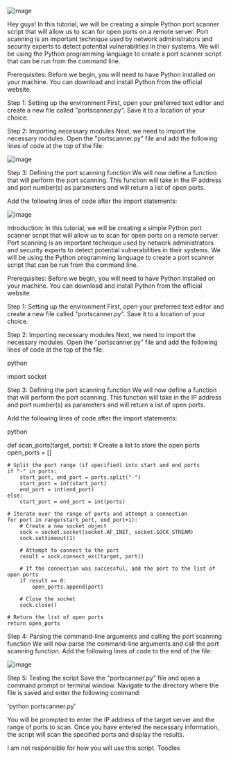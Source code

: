 ![image](https://user-images.githubusercontent.com/120361960/224517040-f90f5ac9-8481-43f4-9090-3daf80413bbd.png)


Hey guys! In this tutorial, we will be creating a simple Python port scanner script that will allow us to scan for open ports on a remote server. Port scanning is an important technique used by network administrators and security experts to detect potential vulnerabilities in their systems. We will be using the Python programming language to create a port scanner script that can be run from the command line.

Prerequisites:
Before we begin, you will need to have Python installed on your machine. You can download and install Python from the official website.

Step 1: Setting up the environment
First, open your preferred text editor and create a new file called "portscanner.py". Save it to a location of your choice.

Step 2: Importing necessary modules
Next, we need to import the necessary modules. Open the "portscanner.py" file and add the following lines of code at the top of the file:

![image](https://user-images.githubusercontent.com/120361960/224516952-d4be6d36-b680-4b46-9abf-d91883503436.png)


Step 3: Defining the port scanning function
We will now define a function that will perform the port scanning. This function will take in the IP address and port number(s) as parameters and will return a list of open ports.

Add the following lines of code after the import statements:

![image](https://user-images.githubusercontent.com/120361960/224516998-ef96f5bb-53d3-4847-8534-02d4823684fd.png)


Introduction:
In this tutorial, we will be creating a simple Python port scanner script that will allow us to scan for open ports on a remote server. Port scanning is an important technique used by network administrators and security experts to detect potential vulnerabilities in their systems. We will be using the Python programming language to create a port scanner script that can be run from the command line.

Prerequisites:
Before we begin, you will need to have Python installed on your machine. You can download and install Python from the official website.

Step 1: Setting up the environment
First, open your preferred text editor and create a new file called "portscanner.py". Save it to a location of your choice.

Step 2: Importing necessary modules
Next, we need to import the necessary modules. Open the "portscanner.py" file and add the following lines of code at the top of the file:

python

import socket

Step 3: Defining the port scanning function
We will now define a function that will perform the port scanning. This function will take in the IP address and port number(s) as parameters and will return a list of open ports.

Add the following lines of code after the import statements:

python

def scan_ports(target, ports):
    # Create a list to store the open ports
    open_ports = []

    # Split the port range (if specified) into start and end ports
    if "-" in ports:
        start_port, end_port = ports.split("-")
        start_port = int(start_port)
        end_port = int(end_port)
    else:
        start_port = end_port = int(ports)

    # Iterate over the range of ports and attempt a connection
    for port in range(start_port, end_port+1):
        # Create a new socket object
        sock = socket.socket(socket.AF_INET, socket.SOCK_STREAM)
        sock.settimeout(1)

        # Attempt to connect to the port
        result = sock.connect_ex((target, port))

        # If the connection was successful, add the port to the list of open ports
        if result == 0:
            open_ports.append(port)

        # Close the socket
        sock.close()

    # Return the list of open ports
    return open_ports

Step 4: Parsing the command-line arguments and calling the port scanning function
We will now parse the command-line arguments and call the port scanning function. Add the following lines of code to the end of the file:

![image](https://user-images.githubusercontent.com/120361960/224517001-e044a068-6748-4f00-96cf-46fb41cdffe7.png)


Step 5: Testing the script
Save the "portscanner.py" file and open a command prompt or terminal window. Navigate to the directory where the file is saved and enter the following command:

'python portscanner.py'

You will be prompted to enter the IP address of the target server and the range of ports to scan. Once you have entered the necessary information, the script will scan the specified ports and display the results.

I am not responsible for how you will use this script. Toodles



